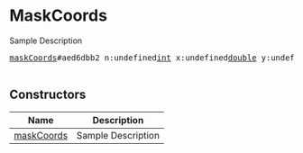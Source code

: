 # MaskCoords

Sample Description

<pre>
<a href="../constructor/maskCoords">maskCoords</a>#aed6dbb2 n:undefined<a href="../type/int.md">int</a> x:undefined<a href="../type/double.md">double</a> y:undefined<a href="../type/double.md">double</a> zoom:undefined<a href="../type/double.md">double</a> = undefined<a href="../type/MaskCoords.md">MaskCoords</a>;

</pre>

## Constructors

| Name | Description |
|------|-------------|
| [maskCoords](../constructor/maskCoords.md) | Sample Description |

